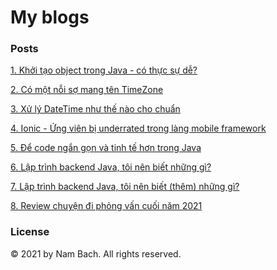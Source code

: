 # My blogs

### Posts

[1. Khởi tạo object trong Java - có thực sự dễ?](https://github.com/nambach/viblo/blob/master/posts/01/Kh%E1%BB%9Fi%20t%E1%BA%A1o%20object%20trong%20Java%20c%C3%B3%20th%E1%BB%B1c%20s%E1%BB%B1%20d%E1%BB%85.md)

[2. Có một nỗi sợ mang tên TimeZone](https://github.com/nambach/viblo/blob/master/posts/02/C%C3%B3%20m%E1%BB%99t%20n%E1%BB%97i%20s%E1%BB%A3%20mang%20t%C3%AAn%20TimeZone.md)

[3. Xử lý DateTime như thế nào cho chuẩn](https://github.com/nambach/viblo/blob/master/posts/03/L%C6%B0u%20ng%C3%A0y%20gi%E1%BB%9D%20nh%C6%B0%20th%E1%BA%BF%20n%C3%A0o%20cho%20chu%E1%BA%A9n.md)

[4. Ionic - Ứng viên bị underrated trong làng mobile framework](https://github.com/nambach/viblo/blob/master/posts/04/Ionic%20-%20%E1%BB%A8ng%20vi%C3%AAn%20b%E1%BB%8B%20underrated%20trong%20l%C3%A0ng%20mobile%20framework.md)

[5. Để code ngắn gọn và tinh tế hơn trong Java](https://github.com/nambach/viblo/blob/master/posts/05/%C4%90%E1%BB%83%20code%20ng%E1%BA%AFn%20g%E1%BB%8Dn%20v%C3%A0%20tinh%20t%E1%BA%BF%20h%C6%A1n%20trong%20Java.md)

[6. Lập trình backend Java, tôi nên biết những gì?](https://github.com/nambach/viblo/blob/master/posts/06/T%E1%BB%95ng%20h%E1%BB%A3p%20c%C3%A1c%20ch%E1%BB%A7%20%C4%91%E1%BB%81%20Java%20Spring.md)

[7. Lập trình backend Java, tôi nên biết (thêm) những gì?](https://github.com/nambach/viblo/blob/master/posts/07/L%C3%A0m%20backend%20v%E1%BB%9Bi%20Java%2C%20t%C3%B4i%20n%C3%AAn%20bi%E1%BA%BFt%20(th%C3%AAm)%20nh%E1%BB%AFng%20g%C3%AC.md)

[8. Review chuyện đi phỏng vấn cuối năm 2021](https://github.com/nambach/viblo/blob/master/posts/08/Review%20chuy%E1%BB%87n%20%C4%91i%20ph%E1%BB%8Fng%20v%E1%BA%A5n%20cu%E1%BB%91i%20n%C4%83m%202021.md)

### License

© 2021 by Nam Bach.  All rights reserved.
